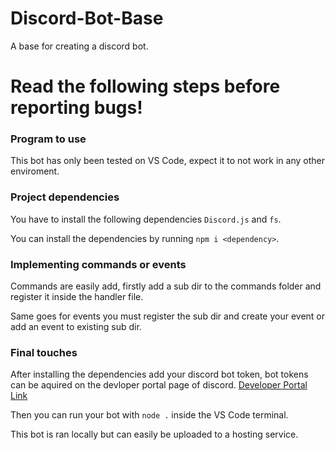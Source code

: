 # Discord-Bot-Base
 A base for creating a discord bot.
 
# Read the following steps before reporting bugs!
### Program to use
This bot has only been tested on VS Code, expect it to not work in any other enviroment.

### Project dependencies
You have to install the following dependencies `Discord.js` and `fs`. 

You can install the dependencies by running `npm i <dependency>`.

### Implementing commands or events
Commands are easily add, firstly add a sub dir to the commands folder and register it inside the handler file.

Same goes for events you must register the sub dir and create your event or add an event to existing sub dir.

### Final touches
After installing the dependencies add your discord bot token, bot tokens can be aquired on the devloper portal page of discord.
[Developer Portal Link](https://discord.com/developers/applications)

Then you can run your bot with `node .` inside the VS Code terminal.

This bot is ran locally but can easily be uploaded to a hosting service.
